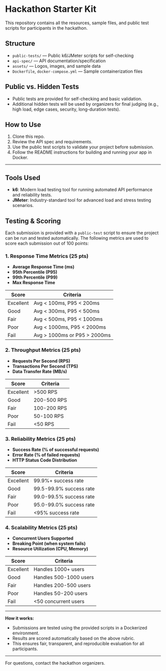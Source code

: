 # Hackathon Starter Kit

This repository contains all the resources, sample files, and public test scripts for participants in the hackathon.

## Structure

- `public-tests/` — Public k6/JMeter scripts for self-checking
- `api-spec/` — API documentation/specification
- `assets/` — Logos, images, and sample data
- `Dockerfile`, `docker-compose.yml` — Sample containerization files

## Public vs. Hidden Tests

- Public tests are provided for self-checking and basic validation.
- Additional hidden tests will be used by organizers for final judging (e.g., high load, edge cases, security, long-duration tests).

## How to Use

1. Clone this repo.
2. Review the API spec and requirements.
3. Use the public test scripts to validate your project before submission.
4. Follow the README instructions for building and running your app in Docker.

---

## Tools Used

- **k6**: Modern load testing tool for running automated API performance and reliability tests.
- **JMeter**: Industry-standard tool for advanced load and stress testing scenarios.

## Testing & Scoring

Each submission is provided with a `public-test` script to ensure the project can be run and tested automatically. The following metrics are used to score each submission out of 100 points:

### 1. Response Time Metrics (25 pts)

- **Average Response Time (ms)**
- **95th Percentile (P95)**
- **99th Percentile (P99)**
- **Max Response Time**

| Score     | Criteria                     |
| --------- | ---------------------------- |
| Excellent | Avg < 100ms, P95 < 200ms     |
| Good      | Avg < 300ms, P95 < 500ms     |
| Fair      | Avg < 500ms, P95 < 1000ms    |
| Poor      | Avg < 1000ms, P95 < 2000ms   |
| Fail      | Avg > 1000ms or P95 > 2000ms |

### 2. Throughput Metrics (25 pts)

- **Requests Per Second (RPS)**
- **Transactions Per Second (TPS)**
- **Data Transfer Rate (MB/s)**

| Score     | Criteria    |
| --------- | ----------- |
| Excellent | >500 RPS    |
| Good      | 200-500 RPS |
| Fair      | 100-200 RPS |
| Poor      | 50-100 RPS  |
| Fail      | <50 RPS     |

### 3. Reliability Metrics (25 pts)

- **Success Rate (% of successful requests)**
- **Error Rate (% of failed requests)**
- **HTTP Status Code Distribution**

| Score     | Criteria                |
| --------- | ----------------------- |
| Excellent | 99.9%+ success rate     |
| Good      | 99.5-99.9% success rate |
| Fair      | 99.0-99.5% success rate |
| Poor      | 95.0-99.0% success rate |
| Fail      | <95% success rate       |

### 4. Scalability Metrics (25 pts)

- **Concurrent Users Supported**
- **Breaking Point (when system fails)**
- **Resource Utilization (CPU, Memory)**

| Score     | Criteria               |
| --------- | ---------------------- |
| Excellent | Handles 1000+ users    |
| Good      | Handles 500-1000 users |
| Fair      | Handles 200-500 users  |
| Poor      | Handles 50-200 users   |
| Fail      | <50 concurrent users   |

---

**How it works:**

- Submissions are tested using the provided scripts in a Dockerized environment.
- Results are scored automatically based on the above rubric.
- This ensures fair, transparent, and reproducible evaluation for all participants.

---

For questions, contact the hackathon organizers.
